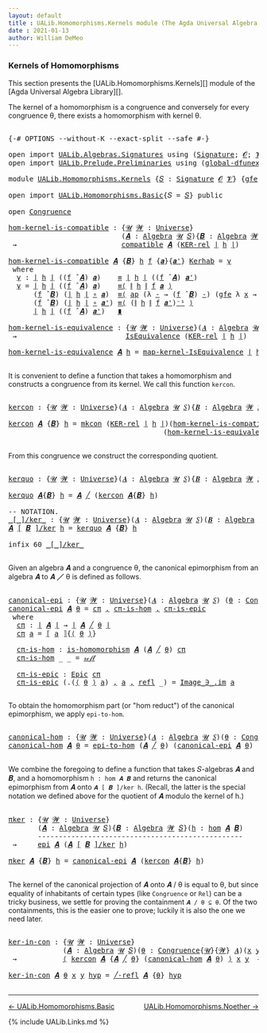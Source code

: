 ```yaml
---
layout: default
title : UALib.Homomorphisms.Kernels module (The Agda Universal Algebra Library)
date : 2021-01-13
author: William DeMeo
---
```


### <a id="kernels-of-homomorphisms">Kernels of Homomorphisms</a>

This section presents the [UALib.Homomorphisms.Kernels][] module of the [Agda Universal Algebra Library][].

The kernel of a homomorphism is a congruence and conversely for every congruence θ, there exists a homomorphism with kernel θ.

<pre class="Agda">

<a id="464" class="Symbol">{-#</a> <a id="468" class="Keyword">OPTIONS</a> <a id="476" class="Pragma">--without-K</a> <a id="488" class="Pragma">--exact-split</a> <a id="502" class="Pragma">--safe</a> <a id="509" class="Symbol">#-}</a>

<a id="514" class="Keyword">open</a> <a id="519" class="Keyword">import</a> <a id="526" href="UALib.Algebras.Signatures.html" class="Module">UALib.Algebras.Signatures</a> <a id="552" class="Keyword">using</a> <a id="558" class="Symbol">(</a><a id="559" href="UALib.Algebras.Signatures.html#1377" class="Function">Signature</a><a id="568" class="Symbol">;</a> <a id="570" href="universes.html#613" class="Generalizable">𝓞</a><a id="571" class="Symbol">;</a> <a id="573" href="universes.html#617" class="Generalizable">𝓥</a><a id="574" class="Symbol">)</a>
<a id="576" class="Keyword">open</a> <a id="581" class="Keyword">import</a> <a id="588" href="UALib.Prelude.Preliminaries.html" class="Module">UALib.Prelude.Preliminaries</a> <a id="616" class="Keyword">using</a> <a id="622" class="Symbol">(</a><a id="623" href="MGS-Subsingleton-Theorems.html#3468" class="Function">global-dfunext</a><a id="637" class="Symbol">)</a>

<a id="640" class="Keyword">module</a> <a id="647" href="UALib.Homomorphisms.Kernels.html" class="Module">UALib.Homomorphisms.Kernels</a> <a id="675" class="Symbol">{</a><a id="676" href="UALib.Homomorphisms.Kernels.html#676" class="Bound">𝑆</a> <a id="678" class="Symbol">:</a> <a id="680" href="UALib.Algebras.Signatures.html#1377" class="Function">Signature</a> <a id="690" href="universes.html#613" class="Generalizable">𝓞</a> <a id="692" href="universes.html#617" class="Generalizable">𝓥</a><a id="693" class="Symbol">}</a> <a id="695" class="Symbol">{</a><a id="696" href="UALib.Homomorphisms.Kernels.html#696" class="Bound">gfe</a> <a id="700" class="Symbol">:</a> <a id="702" href="MGS-Subsingleton-Theorems.html#3468" class="Function">global-dfunext</a><a id="716" class="Symbol">}</a> <a id="718" class="Keyword">where</a>

<a id="725" class="Keyword">open</a> <a id="730" class="Keyword">import</a> <a id="737" href="UALib.Homomorphisms.Basic.html" class="Module">UALib.Homomorphisms.Basic</a><a id="762" class="Symbol">{</a><a id="763" class="Argument">𝑆</a> <a id="765" class="Symbol">=</a> <a id="767" href="UALib.Homomorphisms.Kernels.html#676" class="Bound">𝑆</a><a id="768" class="Symbol">}</a> <a id="770" class="Keyword">public</a>

<a id="778" class="Keyword">open</a> <a id="783" href="UALib.Algebras.Congruences.html#891" class="Module">Congruence</a>

<a id="hom-kernel-is-compatible"></a><a id="795" href="UALib.Homomorphisms.Kernels.html#795" class="Function">hom-kernel-is-compatible</a> <a id="820" class="Symbol">:</a> <a id="822" class="Symbol">{</a><a id="823" href="UALib.Homomorphisms.Kernels.html#823" class="Bound">𝓤</a> <a id="825" href="UALib.Homomorphisms.Kernels.html#825" class="Bound">𝓦</a> <a id="827" class="Symbol">:</a> <a id="829" href="universes.html#551" class="Function">Universe</a><a id="837" class="Symbol">}</a>
                           <a id="866" class="Symbol">(</a><a id="867" href="UALib.Homomorphisms.Kernels.html#867" class="Bound">𝑨</a> <a id="869" class="Symbol">:</a> <a id="871" href="UALib.Algebras.Algebras.html#771" class="Function">Algebra</a> <a id="879" href="UALib.Homomorphisms.Kernels.html#823" class="Bound">𝓤</a> <a id="881" href="UALib.Homomorphisms.Kernels.html#676" class="Bound">𝑆</a><a id="882" class="Symbol">){</a><a id="884" href="UALib.Homomorphisms.Kernels.html#884" class="Bound">𝑩</a> <a id="886" class="Symbol">:</a> <a id="888" href="UALib.Algebras.Algebras.html#771" class="Function">Algebra</a> <a id="896" href="UALib.Homomorphisms.Kernels.html#825" class="Bound">𝓦</a> <a id="898" href="UALib.Homomorphisms.Kernels.html#676" class="Bound">𝑆</a><a id="899" class="Symbol">}(</a><a id="901" href="UALib.Homomorphisms.Kernels.html#901" class="Bound">h</a> <a id="903" class="Symbol">:</a> <a id="905" href="UALib.Homomorphisms.Basic.html#1984" class="Function">hom</a> <a id="909" href="UALib.Homomorphisms.Kernels.html#867" class="Bound">𝑨</a> <a id="911" href="UALib.Homomorphisms.Kernels.html#884" class="Bound">𝑩</a><a id="912" class="Symbol">)</a>
 <a id="915" class="Symbol">→</a>                         <a id="941" href="UALib.Algebras.Algebras.html#5416" class="Function">compatible</a> <a id="952" href="UALib.Homomorphisms.Kernels.html#867" class="Bound">𝑨</a> <a id="954" class="Symbol">(</a><a id="955" href="UALib.Relations.Binary.html#1537" class="Function">KER-rel</a> <a id="963" href="UALib.Prelude.Preliminaries.html#11659" class="Function Operator">∣</a> <a id="965" href="UALib.Homomorphisms.Kernels.html#901" class="Bound">h</a> <a id="967" href="UALib.Prelude.Preliminaries.html#11659" class="Function Operator">∣</a><a id="968" class="Symbol">)</a>

<a id="971" href="UALib.Homomorphisms.Kernels.html#795" class="Function">hom-kernel-is-compatible</a> <a id="996" href="UALib.Homomorphisms.Kernels.html#996" class="Bound">𝑨</a> <a id="998" class="Symbol">{</a><a id="999" href="UALib.Homomorphisms.Kernels.html#999" class="Bound">𝑩</a><a id="1000" class="Symbol">}</a> <a id="1002" href="UALib.Homomorphisms.Kernels.html#1002" class="Bound">h</a> <a id="1004" href="UALib.Homomorphisms.Kernels.html#1004" class="Bound">f</a> <a id="1006" class="Symbol">{</a><a id="1007" href="UALib.Homomorphisms.Kernels.html#1007" class="Bound">𝒂</a><a id="1008" class="Symbol">}{</a><a id="1010" href="UALib.Homomorphisms.Kernels.html#1010" class="Bound">𝒂&#39;</a><a id="1012" class="Symbol">}</a> <a id="1014" href="UALib.Homomorphisms.Kernels.html#1014" class="Bound">Kerhab</a> <a id="1021" class="Symbol">=</a> <a id="1023" href="UALib.Homomorphisms.Kernels.html#1034" class="Function">γ</a>
 <a id="1026" class="Keyword">where</a>
  <a id="1034" href="UALib.Homomorphisms.Kernels.html#1034" class="Function">γ</a> <a id="1036" class="Symbol">:</a> <a id="1038" href="UALib.Prelude.Preliminaries.html#11659" class="Function Operator">∣</a> <a id="1040" href="UALib.Homomorphisms.Kernels.html#1002" class="Bound">h</a> <a id="1042" href="UALib.Prelude.Preliminaries.html#11659" class="Function Operator">∣</a> <a id="1044" class="Symbol">((</a><a id="1046" href="UALib.Homomorphisms.Kernels.html#1004" class="Bound">f</a> <a id="1048" href="UALib.Algebras.Algebras.html#2921" class="Function Operator">̂</a> <a id="1050" href="UALib.Homomorphisms.Kernels.html#996" class="Bound">𝑨</a><a id="1051" class="Symbol">)</a> <a id="1053" href="UALib.Homomorphisms.Kernels.html#1007" class="Bound">𝒂</a><a id="1054" class="Symbol">)</a>    <a id="1059" href="UALib.Prelude.Preliminaries.html#5556" class="Datatype Operator">≡</a> <a id="1061" href="UALib.Prelude.Preliminaries.html#11659" class="Function Operator">∣</a> <a id="1063" href="UALib.Homomorphisms.Kernels.html#1002" class="Bound">h</a> <a id="1065" href="UALib.Prelude.Preliminaries.html#11659" class="Function Operator">∣</a> <a id="1067" class="Symbol">((</a><a id="1069" href="UALib.Homomorphisms.Kernels.html#1004" class="Bound">f</a> <a id="1071" href="UALib.Algebras.Algebras.html#2921" class="Function Operator">̂</a> <a id="1073" href="UALib.Homomorphisms.Kernels.html#996" class="Bound">𝑨</a><a id="1074" class="Symbol">)</a> <a id="1076" href="UALib.Homomorphisms.Kernels.html#1010" class="Bound">𝒂&#39;</a><a id="1078" class="Symbol">)</a>
  <a id="1082" href="UALib.Homomorphisms.Kernels.html#1034" class="Function">γ</a> <a id="1084" class="Symbol">=</a> <a id="1086" href="UALib.Prelude.Preliminaries.html#11659" class="Function Operator">∣</a> <a id="1088" href="UALib.Homomorphisms.Kernels.html#1002" class="Bound">h</a> <a id="1090" href="UALib.Prelude.Preliminaries.html#11659" class="Function Operator">∣</a> <a id="1092" class="Symbol">((</a><a id="1094" href="UALib.Homomorphisms.Kernels.html#1004" class="Bound">f</a> <a id="1096" href="UALib.Algebras.Algebras.html#2921" class="Function Operator">̂</a> <a id="1098" href="UALib.Homomorphisms.Kernels.html#996" class="Bound">𝑨</a><a id="1099" class="Symbol">)</a> <a id="1101" href="UALib.Homomorphisms.Kernels.html#1007" class="Bound">𝒂</a><a id="1102" class="Symbol">)</a>    <a id="1107" href="MGS-MLTT.html#5997" class="Function Operator">≡⟨</a> <a id="1110" href="UALib.Prelude.Preliminaries.html#11740" class="Function Operator">∥</a> <a id="1112" href="UALib.Homomorphisms.Kernels.html#1002" class="Bound">h</a> <a id="1114" href="UALib.Prelude.Preliminaries.html#11740" class="Function Operator">∥</a> <a id="1116" href="UALib.Homomorphisms.Kernels.html#1004" class="Bound">f</a> <a id="1118" href="UALib.Homomorphisms.Kernels.html#1007" class="Bound">𝒂</a> <a id="1120" href="MGS-MLTT.html#5997" class="Function Operator">⟩</a>
      <a id="1128" class="Symbol">(</a><a id="1129" href="UALib.Homomorphisms.Kernels.html#1004" class="Bound">f</a> <a id="1131" href="UALib.Algebras.Algebras.html#2921" class="Function Operator">̂</a> <a id="1133" href="UALib.Homomorphisms.Kernels.html#999" class="Bound">𝑩</a><a id="1134" class="Symbol">)</a> <a id="1136" class="Symbol">(</a><a id="1137" href="UALib.Prelude.Preliminaries.html#11659" class="Function Operator">∣</a> <a id="1139" href="UALib.Homomorphisms.Kernels.html#1002" class="Bound">h</a> <a id="1141" href="UALib.Prelude.Preliminaries.html#11659" class="Function Operator">∣</a> <a id="1143" href="MGS-MLTT.html#3813" class="Function Operator">∘</a> <a id="1145" href="UALib.Homomorphisms.Kernels.html#1007" class="Bound">𝒂</a><a id="1146" class="Symbol">)</a>  <a id="1149" href="MGS-MLTT.html#5997" class="Function Operator">≡⟨</a> <a id="1152" href="MGS-MLTT.html#6613" class="Function">ap</a> <a id="1155" class="Symbol">(λ</a> <a id="1158" href="UALib.Homomorphisms.Kernels.html#1158" class="Bound">-</a> <a id="1160" class="Symbol">→</a> <a id="1162" class="Symbol">(</a><a id="1163" href="UALib.Homomorphisms.Kernels.html#1004" class="Bound">f</a> <a id="1165" href="UALib.Algebras.Algebras.html#2921" class="Function Operator">̂</a> <a id="1167" href="UALib.Homomorphisms.Kernels.html#999" class="Bound">𝑩</a><a id="1168" class="Symbol">)</a> <a id="1170" href="UALib.Homomorphisms.Kernels.html#1158" class="Bound">-</a><a id="1171" class="Symbol">)</a> <a id="1173" class="Symbol">(</a><a id="1174" href="UALib.Homomorphisms.Kernels.html#696" class="Bound">gfe</a> <a id="1178" class="Symbol">λ</a> <a id="1180" href="UALib.Homomorphisms.Kernels.html#1180" class="Bound">x</a> <a id="1182" class="Symbol">→</a> <a id="1184" href="UALib.Homomorphisms.Kernels.html#1014" class="Bound">Kerhab</a> <a id="1191" href="UALib.Homomorphisms.Kernels.html#1180" class="Bound">x</a><a id="1192" class="Symbol">)</a> <a id="1194" href="MGS-MLTT.html#5997" class="Function Operator">⟩</a>
      <a id="1202" class="Symbol">(</a><a id="1203" href="UALib.Homomorphisms.Kernels.html#1004" class="Bound">f</a> <a id="1205" href="UALib.Algebras.Algebras.html#2921" class="Function Operator">̂</a> <a id="1207" href="UALib.Homomorphisms.Kernels.html#999" class="Bound">𝑩</a><a id="1208" class="Symbol">)</a> <a id="1210" class="Symbol">(</a><a id="1211" href="UALib.Prelude.Preliminaries.html#11659" class="Function Operator">∣</a> <a id="1213" href="UALib.Homomorphisms.Kernels.html#1002" class="Bound">h</a> <a id="1215" href="UALib.Prelude.Preliminaries.html#11659" class="Function Operator">∣</a> <a id="1217" href="MGS-MLTT.html#3813" class="Function Operator">∘</a> <a id="1219" href="UALib.Homomorphisms.Kernels.html#1010" class="Bound">𝒂&#39;</a><a id="1221" class="Symbol">)</a> <a id="1223" href="MGS-MLTT.html#5997" class="Function Operator">≡⟨</a> <a id="1226" class="Symbol">(</a><a id="1227" href="UALib.Prelude.Preliminaries.html#11740" class="Function Operator">∥</a> <a id="1229" href="UALib.Homomorphisms.Kernels.html#1002" class="Bound">h</a> <a id="1231" href="UALib.Prelude.Preliminaries.html#11740" class="Function Operator">∥</a> <a id="1233" href="UALib.Homomorphisms.Kernels.html#1004" class="Bound">f</a> <a id="1235" href="UALib.Homomorphisms.Kernels.html#1010" class="Bound">𝒂&#39;</a><a id="1237" class="Symbol">)</a><a id="1238" href="MGS-MLTT.html#6125" class="Function Operator">⁻¹</a> <a id="1241" href="MGS-MLTT.html#5997" class="Function Operator">⟩</a>
      <a id="1249" href="UALib.Prelude.Preliminaries.html#11659" class="Function Operator">∣</a> <a id="1251" href="UALib.Homomorphisms.Kernels.html#1002" class="Bound">h</a> <a id="1253" href="UALib.Prelude.Preliminaries.html#11659" class="Function Operator">∣</a> <a id="1255" class="Symbol">((</a><a id="1257" href="UALib.Homomorphisms.Kernels.html#1004" class="Bound">f</a> <a id="1259" href="UALib.Algebras.Algebras.html#2921" class="Function Operator">̂</a> <a id="1261" href="UALib.Homomorphisms.Kernels.html#996" class="Bound">𝑨</a><a id="1262" class="Symbol">)</a> <a id="1264" href="UALib.Homomorphisms.Kernels.html#1010" class="Bound">𝒂&#39;</a><a id="1266" class="Symbol">)</a>   <a id="1270" href="MGS-MLTT.html#6079" class="Function Operator">∎</a>

<a id="hom-kernel-is-equivalence"></a><a id="1273" href="UALib.Homomorphisms.Kernels.html#1273" class="Function">hom-kernel-is-equivalence</a> <a id="1299" class="Symbol">:</a> <a id="1301" class="Symbol">{</a><a id="1302" href="UALib.Homomorphisms.Kernels.html#1302" class="Bound">𝓤</a> <a id="1304" href="UALib.Homomorphisms.Kernels.html#1304" class="Bound">𝓦</a> <a id="1306" class="Symbol">:</a> <a id="1308" href="universes.html#551" class="Function">Universe</a><a id="1316" class="Symbol">}(</a><a id="1318" href="UALib.Homomorphisms.Kernels.html#1318" class="Bound">𝑨</a> <a id="1320" class="Symbol">:</a> <a id="1322" href="UALib.Algebras.Algebras.html#771" class="Function">Algebra</a> <a id="1330" href="UALib.Homomorphisms.Kernels.html#1302" class="Bound">𝓤</a> <a id="1332" href="UALib.Homomorphisms.Kernels.html#676" class="Bound">𝑆</a><a id="1333" class="Symbol">){</a><a id="1335" href="UALib.Homomorphisms.Kernels.html#1335" class="Bound">𝑩</a> <a id="1337" class="Symbol">:</a> <a id="1339" href="UALib.Algebras.Algebras.html#771" class="Function">Algebra</a> <a id="1347" href="UALib.Homomorphisms.Kernels.html#1304" class="Bound">𝓦</a> <a id="1349" href="UALib.Homomorphisms.Kernels.html#676" class="Bound">𝑆</a><a id="1350" class="Symbol">}(</a><a id="1352" href="UALib.Homomorphisms.Kernels.html#1352" class="Bound">h</a> <a id="1354" class="Symbol">:</a> <a id="1356" href="UALib.Homomorphisms.Basic.html#1984" class="Function">hom</a> <a id="1360" href="UALib.Homomorphisms.Kernels.html#1318" class="Bound">𝑨</a> <a id="1362" href="UALib.Homomorphisms.Kernels.html#1335" class="Bound">𝑩</a><a id="1363" class="Symbol">)</a>
 <a id="1366" class="Symbol">→</a>                          <a id="1393" href="UALib.Relations.Quotients.html#1922" class="Record">IsEquivalence</a> <a id="1407" class="Symbol">(</a><a id="1408" href="UALib.Relations.Binary.html#1537" class="Function">KER-rel</a> <a id="1416" href="UALib.Prelude.Preliminaries.html#11659" class="Function Operator">∣</a> <a id="1418" href="UALib.Homomorphisms.Kernels.html#1352" class="Bound">h</a> <a id="1420" href="UALib.Prelude.Preliminaries.html#11659" class="Function Operator">∣</a><a id="1421" class="Symbol">)</a>

<a id="1424" href="UALib.Homomorphisms.Kernels.html#1273" class="Function">hom-kernel-is-equivalence</a> <a id="1450" href="UALib.Homomorphisms.Kernels.html#1450" class="Bound">𝑨</a> <a id="1452" href="UALib.Homomorphisms.Kernels.html#1452" class="Bound">h</a> <a id="1454" class="Symbol">=</a> <a id="1456" href="UALib.Relations.Quotients.html#2293" class="Function">map-kernel-IsEquivalence</a> <a id="1481" href="UALib.Prelude.Preliminaries.html#11659" class="Function Operator">∣</a> <a id="1483" href="UALib.Homomorphisms.Kernels.html#1452" class="Bound">h</a> <a id="1485" href="UALib.Prelude.Preliminaries.html#11659" class="Function Operator">∣</a>

</pre>

It is convenient to define a function that takes a homomorphism and constructs a congruence from its kernel.  We call this function `kercon`.

<pre class="Agda">

<a id="kercon"></a><a id="1657" href="UALib.Homomorphisms.Kernels.html#1657" class="Function">kercon</a> <a id="1664" class="Symbol">:</a> <a id="1666" class="Symbol">{</a><a id="1667" href="UALib.Homomorphisms.Kernels.html#1667" class="Bound">𝓤</a> <a id="1669" href="UALib.Homomorphisms.Kernels.html#1669" class="Bound">𝓦</a> <a id="1671" class="Symbol">:</a> <a id="1673" href="universes.html#551" class="Function">Universe</a><a id="1681" class="Symbol">}(</a><a id="1683" href="UALib.Homomorphisms.Kernels.html#1683" class="Bound">𝑨</a> <a id="1685" class="Symbol">:</a> <a id="1687" href="UALib.Algebras.Algebras.html#771" class="Function">Algebra</a> <a id="1695" href="UALib.Homomorphisms.Kernels.html#1667" class="Bound">𝓤</a> <a id="1697" href="UALib.Homomorphisms.Kernels.html#676" class="Bound">𝑆</a><a id="1698" class="Symbol">){</a><a id="1700" href="UALib.Homomorphisms.Kernels.html#1700" class="Bound">𝑩</a> <a id="1702" class="Symbol">:</a> <a id="1704" href="UALib.Algebras.Algebras.html#771" class="Function">Algebra</a> <a id="1712" href="UALib.Homomorphisms.Kernels.html#1669" class="Bound">𝓦</a> <a id="1714" href="UALib.Homomorphisms.Kernels.html#676" class="Bound">𝑆</a><a id="1715" class="Symbol">}(</a><a id="1717" href="UALib.Homomorphisms.Kernels.html#1717" class="Bound">h</a> <a id="1719" class="Symbol">:</a> <a id="1721" href="UALib.Homomorphisms.Basic.html#1984" class="Function">hom</a> <a id="1725" href="UALib.Homomorphisms.Kernels.html#1683" class="Bound">𝑨</a> <a id="1727" href="UALib.Homomorphisms.Kernels.html#1700" class="Bound">𝑩</a><a id="1728" class="Symbol">)</a> <a id="1730" class="Symbol">→</a> <a id="1732" href="UALib.Algebras.Congruences.html#891" class="Record">Congruence</a> <a id="1743" href="UALib.Homomorphisms.Kernels.html#1683" class="Bound">𝑨</a>

<a id="1746" href="UALib.Homomorphisms.Kernels.html#1657" class="Function">kercon</a> <a id="1753" href="UALib.Homomorphisms.Kernels.html#1753" class="Bound">𝑨</a> <a id="1755" class="Symbol">{</a><a id="1756" href="UALib.Homomorphisms.Kernels.html#1756" class="Bound">𝑩</a><a id="1757" class="Symbol">}</a> <a id="1759" href="UALib.Homomorphisms.Kernels.html#1759" class="Bound">h</a> <a id="1761" class="Symbol">=</a> <a id="1763" href="UALib.Algebras.Congruences.html#970" class="InductiveConstructor">mkcon</a> <a id="1769" class="Symbol">(</a><a id="1770" href="UALib.Relations.Binary.html#1537" class="Function">KER-rel</a> <a id="1778" href="UALib.Prelude.Preliminaries.html#11659" class="Function Operator">∣</a> <a id="1780" href="UALib.Homomorphisms.Kernels.html#1759" class="Bound">h</a> <a id="1782" href="UALib.Prelude.Preliminaries.html#11659" class="Function Operator">∣</a><a id="1783" class="Symbol">)(</a><a id="1785" href="UALib.Homomorphisms.Kernels.html#795" class="Function">hom-kernel-is-compatible</a> <a id="1810" href="UALib.Homomorphisms.Kernels.html#1753" class="Bound">𝑨</a> <a id="1812" class="Symbol">{</a><a id="1813" href="UALib.Homomorphisms.Kernels.html#1756" class="Bound">𝑩</a><a id="1814" class="Symbol">}</a> <a id="1816" href="UALib.Homomorphisms.Kernels.html#1759" class="Bound">h</a><a id="1817" class="Symbol">)</a>
                                     <a id="1856" class="Symbol">(</a><a id="1857" href="UALib.Homomorphisms.Kernels.html#1273" class="Function">hom-kernel-is-equivalence</a> <a id="1883" href="UALib.Homomorphisms.Kernels.html#1753" class="Bound">𝑨</a> <a id="1885" class="Symbol">{</a><a id="1886" href="UALib.Homomorphisms.Kernels.html#1756" class="Bound">𝑩</a><a id="1887" class="Symbol">}</a> <a id="1889" href="UALib.Homomorphisms.Kernels.html#1759" class="Bound">h</a><a id="1890" class="Symbol">)</a>

</pre>

From this congruence we construct the corresponding quotient.

<pre class="Agda">

<a id="kerquo"></a><a id="1982" href="UALib.Homomorphisms.Kernels.html#1982" class="Function">kerquo</a> <a id="1989" class="Symbol">:</a> <a id="1991" class="Symbol">{</a><a id="1992" href="UALib.Homomorphisms.Kernels.html#1992" class="Bound">𝓤</a> <a id="1994" href="UALib.Homomorphisms.Kernels.html#1994" class="Bound">𝓦</a> <a id="1996" class="Symbol">:</a> <a id="1998" href="universes.html#551" class="Function">Universe</a><a id="2006" class="Symbol">}(</a><a id="2008" href="UALib.Homomorphisms.Kernels.html#2008" class="Bound">𝑨</a> <a id="2010" class="Symbol">:</a> <a id="2012" href="UALib.Algebras.Algebras.html#771" class="Function">Algebra</a> <a id="2020" href="UALib.Homomorphisms.Kernels.html#1992" class="Bound">𝓤</a> <a id="2022" href="UALib.Homomorphisms.Kernels.html#676" class="Bound">𝑆</a><a id="2023" class="Symbol">){</a><a id="2025" href="UALib.Homomorphisms.Kernels.html#2025" class="Bound">𝑩</a> <a id="2027" class="Symbol">:</a> <a id="2029" href="UALib.Algebras.Algebras.html#771" class="Function">Algebra</a> <a id="2037" href="UALib.Homomorphisms.Kernels.html#1994" class="Bound">𝓦</a> <a id="2039" href="UALib.Homomorphisms.Kernels.html#676" class="Bound">𝑆</a><a id="2040" class="Symbol">}(</a><a id="2042" href="UALib.Homomorphisms.Kernels.html#2042" class="Bound">h</a> <a id="2044" class="Symbol">:</a> <a id="2046" href="UALib.Homomorphisms.Basic.html#1984" class="Function">hom</a> <a id="2050" href="UALib.Homomorphisms.Kernels.html#2008" class="Bound">𝑨</a> <a id="2052" href="UALib.Homomorphisms.Kernels.html#2025" class="Bound">𝑩</a><a id="2053" class="Symbol">)</a> <a id="2055" class="Symbol">→</a> <a id="2057" href="UALib.Algebras.Algebras.html#771" class="Function">Algebra</a> <a id="2065" class="Symbol">(</a><a id="2066" href="UALib.Homomorphisms.Kernels.html#1992" class="Bound">𝓤</a> <a id="2068" href="Agda.Primitive.html#636" class="Function Operator">⊔</a> <a id="2070" href="UALib.Homomorphisms.Kernels.html#1994" class="Bound">𝓦</a> <a id="2072" href="universes.html#527" class="Function Operator">⁺</a><a id="2073" class="Symbol">)</a> <a id="2075" href="UALib.Homomorphisms.Kernels.html#676" class="Bound">𝑆</a>

<a id="2078" href="UALib.Homomorphisms.Kernels.html#1982" class="Function">kerquo</a> <a id="2085" href="UALib.Homomorphisms.Kernels.html#2085" class="Bound">𝑨</a><a id="2086" class="Symbol">{</a><a id="2087" href="UALib.Homomorphisms.Kernels.html#2087" class="Bound">𝑩</a><a id="2088" class="Symbol">}</a> <a id="2090" href="UALib.Homomorphisms.Kernels.html#2090" class="Bound">h</a> <a id="2092" class="Symbol">=</a> <a id="2094" href="UALib.Homomorphisms.Kernels.html#2085" class="Bound">𝑨</a> <a id="2096" href="UALib.Algebras.Congruences.html#3100" class="Function Operator">╱</a> <a id="2098" class="Symbol">(</a><a id="2099" href="UALib.Homomorphisms.Kernels.html#1657" class="Function">kercon</a> <a id="2106" href="UALib.Homomorphisms.Kernels.html#2085" class="Bound">𝑨</a><a id="2107" class="Symbol">{</a><a id="2108" href="UALib.Homomorphisms.Kernels.html#2087" class="Bound">𝑩</a><a id="2109" class="Symbol">}</a> <a id="2111" href="UALib.Homomorphisms.Kernels.html#2090" class="Bound">h</a><a id="2112" class="Symbol">)</a>

<a id="2115" class="Comment">-- NOTATION.</a>
<a id="_[_]/ker_"></a><a id="2128" href="UALib.Homomorphisms.Kernels.html#2128" class="Function Operator">_[_]/ker_</a> <a id="2138" class="Symbol">:</a> <a id="2140" class="Symbol">{</a><a id="2141" href="UALib.Homomorphisms.Kernels.html#2141" class="Bound">𝓤</a> <a id="2143" href="UALib.Homomorphisms.Kernels.html#2143" class="Bound">𝓦</a> <a id="2145" class="Symbol">:</a> <a id="2147" href="universes.html#551" class="Function">Universe</a><a id="2155" class="Symbol">}(</a><a id="2157" href="UALib.Homomorphisms.Kernels.html#2157" class="Bound">𝑨</a> <a id="2159" class="Symbol">:</a> <a id="2161" href="UALib.Algebras.Algebras.html#771" class="Function">Algebra</a> <a id="2169" href="UALib.Homomorphisms.Kernels.html#2141" class="Bound">𝓤</a> <a id="2171" href="UALib.Homomorphisms.Kernels.html#676" class="Bound">𝑆</a><a id="2172" class="Symbol">)(</a><a id="2174" href="UALib.Homomorphisms.Kernels.html#2174" class="Bound">𝑩</a> <a id="2176" class="Symbol">:</a> <a id="2178" href="UALib.Algebras.Algebras.html#771" class="Function">Algebra</a> <a id="2186" href="UALib.Homomorphisms.Kernels.html#2143" class="Bound">𝓦</a> <a id="2188" href="UALib.Homomorphisms.Kernels.html#676" class="Bound">𝑆</a><a id="2189" class="Symbol">)(</a><a id="2191" href="UALib.Homomorphisms.Kernels.html#2191" class="Bound">h</a> <a id="2193" class="Symbol">:</a> <a id="2195" href="UALib.Homomorphisms.Basic.html#1984" class="Function">hom</a> <a id="2199" href="UALib.Homomorphisms.Kernels.html#2157" class="Bound">𝑨</a> <a id="2201" href="UALib.Homomorphisms.Kernels.html#2174" class="Bound">𝑩</a><a id="2202" class="Symbol">)</a> <a id="2204" class="Symbol">→</a> <a id="2206" href="UALib.Algebras.Algebras.html#771" class="Function">Algebra</a> <a id="2214" class="Symbol">(</a><a id="2215" href="UALib.Homomorphisms.Kernels.html#2141" class="Bound">𝓤</a> <a id="2217" href="Agda.Primitive.html#636" class="Function Operator">⊔</a> <a id="2219" href="UALib.Homomorphisms.Kernels.html#2143" class="Bound">𝓦</a> <a id="2221" href="universes.html#527" class="Function Operator">⁺</a><a id="2222" class="Symbol">)</a> <a id="2224" href="UALib.Homomorphisms.Kernels.html#676" class="Bound">𝑆</a>
<a id="2226" href="UALib.Homomorphisms.Kernels.html#2226" class="Bound">𝑨</a> <a id="2228" href="UALib.Homomorphisms.Kernels.html#2128" class="Function Operator">[</a> <a id="2230" href="UALib.Homomorphisms.Kernels.html#2230" class="Bound">𝑩</a> <a id="2232" href="UALib.Homomorphisms.Kernels.html#2128" class="Function Operator">]/ker</a> <a id="2238" href="UALib.Homomorphisms.Kernels.html#2238" class="Bound">h</a> <a id="2240" class="Symbol">=</a> <a id="2242" href="UALib.Homomorphisms.Kernels.html#1982" class="Function">kerquo</a> <a id="2249" href="UALib.Homomorphisms.Kernels.html#2226" class="Bound">𝑨</a> <a id="2251" class="Symbol">{</a><a id="2252" href="UALib.Homomorphisms.Kernels.html#2230" class="Bound">𝑩</a><a id="2253" class="Symbol">}</a> <a id="2255" href="UALib.Homomorphisms.Kernels.html#2238" class="Bound">h</a>

<a id="2258" class="Keyword">infix</a> <a id="2264" class="Number">60</a> <a id="2267" href="UALib.Homomorphisms.Kernels.html#2128" class="Function Operator">_[_]/ker_</a>

</pre>

Given an algebra 𝑨 and a congruence θ, the canonical epimorphism from an algebra 𝑨 to 𝑨 ╱ θ is defined as follows.

<pre class="Agda">

<a id="canonical-epi"></a><a id="2420" href="UALib.Homomorphisms.Kernels.html#2420" class="Function">canonical-epi</a> <a id="2434" class="Symbol">:</a> <a id="2436" class="Symbol">{</a><a id="2437" href="UALib.Homomorphisms.Kernels.html#2437" class="Bound">𝓤</a> <a id="2439" href="UALib.Homomorphisms.Kernels.html#2439" class="Bound">𝓦</a> <a id="2441" class="Symbol">:</a> <a id="2443" href="universes.html#551" class="Function">Universe</a><a id="2451" class="Symbol">}(</a><a id="2453" href="UALib.Homomorphisms.Kernels.html#2453" class="Bound">𝑨</a> <a id="2455" class="Symbol">:</a> <a id="2457" href="UALib.Algebras.Algebras.html#771" class="Function">Algebra</a> <a id="2465" href="UALib.Homomorphisms.Kernels.html#2437" class="Bound">𝓤</a> <a id="2467" href="UALib.Homomorphisms.Kernels.html#676" class="Bound">𝑆</a><a id="2468" class="Symbol">)</a> <a id="2470" class="Symbol">(</a><a id="2471" href="UALib.Homomorphisms.Kernels.html#2471" class="Bound">θ</a> <a id="2473" class="Symbol">:</a> <a id="2475" href="UALib.Algebras.Congruences.html#891" class="Record">Congruence</a><a id="2485" class="Symbol">{</a><a id="2486" href="UALib.Homomorphisms.Kernels.html#2437" class="Bound">𝓤</a><a id="2487" class="Symbol">}{</a><a id="2489" href="UALib.Homomorphisms.Kernels.html#2439" class="Bound">𝓦</a><a id="2490" class="Symbol">}</a> <a id="2492" href="UALib.Homomorphisms.Kernels.html#2453" class="Bound">𝑨</a><a id="2493" class="Symbol">)</a> <a id="2495" class="Symbol">→</a> <a id="2497" href="UALib.Homomorphisms.Basic.html#2667" class="Function">epi</a> <a id="2501" href="UALib.Homomorphisms.Kernels.html#2453" class="Bound">𝑨</a> <a id="2503" class="Symbol">(</a><a id="2504" href="UALib.Homomorphisms.Kernels.html#2453" class="Bound">𝑨</a> <a id="2506" href="UALib.Algebras.Congruences.html#3100" class="Function Operator">╱</a> <a id="2508" href="UALib.Homomorphisms.Kernels.html#2471" class="Bound">θ</a><a id="2509" class="Symbol">)</a>
<a id="2511" href="UALib.Homomorphisms.Kernels.html#2420" class="Function">canonical-epi</a> <a id="2525" href="UALib.Homomorphisms.Kernels.html#2525" class="Bound">𝑨</a> <a id="2527" href="UALib.Homomorphisms.Kernels.html#2527" class="Bound">θ</a> <a id="2529" class="Symbol">=</a> <a id="2531" href="UALib.Homomorphisms.Kernels.html#2568" class="Function">cπ</a> <a id="2534" href="UALib.Prelude.Preliminaries.html#5665" class="InductiveConstructor Operator">,</a> <a id="2536" href="UALib.Homomorphisms.Kernels.html#2616" class="Function">cπ-is-hom</a> <a id="2546" href="UALib.Prelude.Preliminaries.html#5665" class="InductiveConstructor Operator">,</a> <a id="2548" href="UALib.Homomorphisms.Kernels.html#2683" class="Function">cπ-is-epic</a>
 <a id="2560" class="Keyword">where</a>
  <a id="2568" href="UALib.Homomorphisms.Kernels.html#2568" class="Function">cπ</a> <a id="2571" class="Symbol">:</a> <a id="2573" href="UALib.Prelude.Preliminaries.html#11659" class="Function Operator">∣</a> <a id="2575" href="UALib.Homomorphisms.Kernels.html#2525" class="Bound">𝑨</a> <a id="2577" href="UALib.Prelude.Preliminaries.html#11659" class="Function Operator">∣</a> <a id="2579" class="Symbol">→</a> <a id="2581" href="UALib.Prelude.Preliminaries.html#11659" class="Function Operator">∣</a> <a id="2583" href="UALib.Homomorphisms.Kernels.html#2525" class="Bound">𝑨</a> <a id="2585" href="UALib.Algebras.Congruences.html#3100" class="Function Operator">╱</a> <a id="2587" href="UALib.Homomorphisms.Kernels.html#2527" class="Bound">θ</a> <a id="2589" href="UALib.Prelude.Preliminaries.html#11659" class="Function Operator">∣</a>
  <a id="2593" href="UALib.Homomorphisms.Kernels.html#2568" class="Function">cπ</a> <a id="2596" href="UALib.Homomorphisms.Kernels.html#2596" class="Bound">a</a> <a id="2598" class="Symbol">=</a> <a id="2600" href="UALib.Relations.Quotients.html#3871" class="Function Operator">⟦</a> <a id="2602" href="UALib.Homomorphisms.Kernels.html#2596" class="Bound">a</a> <a id="2604" href="UALib.Relations.Quotients.html#3871" class="Function Operator">⟧</a><a id="2605" class="Symbol">{</a><a id="2606" href="UALib.Algebras.Congruences.html#985" class="Field Operator">⟨</a> <a id="2608" href="UALib.Homomorphisms.Kernels.html#2527" class="Bound">θ</a> <a id="2610" href="UALib.Algebras.Congruences.html#985" class="Field Operator">⟩</a><a id="2611" class="Symbol">}</a>

  <a id="2616" href="UALib.Homomorphisms.Kernels.html#2616" class="Function">cπ-is-hom</a> <a id="2626" class="Symbol">:</a> <a id="2628" href="UALib.Homomorphisms.Basic.html#1826" class="Function">is-homomorphism</a> <a id="2644" href="UALib.Homomorphisms.Kernels.html#2525" class="Bound">𝑨</a> <a id="2646" class="Symbol">(</a><a id="2647" href="UALib.Homomorphisms.Kernels.html#2525" class="Bound">𝑨</a> <a id="2649" href="UALib.Algebras.Congruences.html#3100" class="Function Operator">╱</a> <a id="2651" href="UALib.Homomorphisms.Kernels.html#2527" class="Bound">θ</a><a id="2652" class="Symbol">)</a> <a id="2654" href="UALib.Homomorphisms.Kernels.html#2568" class="Function">cπ</a>
  <a id="2659" href="UALib.Homomorphisms.Kernels.html#2616" class="Function">cπ-is-hom</a> <a id="2669" class="Symbol">_</a> <a id="2671" class="Symbol">_</a> <a id="2673" class="Symbol">=</a> <a id="2675" href="UALib.Prelude.Preliminaries.html#5570" class="InductiveConstructor">𝓇ℯ𝒻𝓁</a>

  <a id="2683" href="UALib.Homomorphisms.Kernels.html#2683" class="Function">cπ-is-epic</a> <a id="2694" class="Symbol">:</a> <a id="2696" href="UALib.Prelude.Inverses.html#2353" class="Function">Epic</a> <a id="2701" href="UALib.Homomorphisms.Kernels.html#2568" class="Function">cπ</a>
  <a id="2706" href="UALib.Homomorphisms.Kernels.html#2683" class="Function">cπ-is-epic</a> <a id="2717" class="Symbol">(</a><a id="2718" class="DottedPattern Symbol">.(</a><a id="2720" href="UALib.Algebras.Congruences.html#985" class="DottedPattern Field Operator">⟨</a> <a id="2722" href="UALib.Homomorphisms.Kernels.html#2527" class="DottedPattern Bound">θ</a> <a id="2724" href="UALib.Algebras.Congruences.html#985" class="DottedPattern Field Operator">⟩</a> <a id="2726" href="UALib.Homomorphisms.Kernels.html#2731" class="DottedPattern Bound">a</a><a id="2727" class="DottedPattern Symbol">)</a> <a id="2729" href="UALib.Prelude.Preliminaries.html#5665" class="InductiveConstructor Operator">,</a> <a id="2731" href="UALib.Homomorphisms.Kernels.html#2731" class="Bound">a</a> <a id="2733" href="UALib.Prelude.Preliminaries.html#5665" class="InductiveConstructor Operator">,</a> <a id="2735" href="UALib.Prelude.Preliminaries.html#5592" class="InductiveConstructor">refl</a> <a id="2740" class="Symbol">_)</a> <a id="2743" class="Symbol">=</a> <a id="2745" href="UALib.Prelude.Inverses.html#853" class="InductiveConstructor">Image_∋_.im</a> <a id="2757" href="UALib.Homomorphisms.Kernels.html#2731" class="Bound">a</a>

</pre>

To obtain the homomorphism part (or "hom reduct") of the canonical epimorphism, we apply `epi-to-hom`.

<pre class="Agda">

<a id="canonical-hom"></a><a id="2890" href="UALib.Homomorphisms.Kernels.html#2890" class="Function">canonical-hom</a> <a id="2904" class="Symbol">:</a> <a id="2906" class="Symbol">{</a><a id="2907" href="UALib.Homomorphisms.Kernels.html#2907" class="Bound">𝓤</a> <a id="2909" href="UALib.Homomorphisms.Kernels.html#2909" class="Bound">𝓦</a> <a id="2911" class="Symbol">:</a> <a id="2913" href="universes.html#551" class="Function">Universe</a><a id="2921" class="Symbol">}(</a><a id="2923" href="UALib.Homomorphisms.Kernels.html#2923" class="Bound">𝑨</a> <a id="2925" class="Symbol">:</a> <a id="2927" href="UALib.Algebras.Algebras.html#771" class="Function">Algebra</a> <a id="2935" href="UALib.Homomorphisms.Kernels.html#2907" class="Bound">𝓤</a> <a id="2937" href="UALib.Homomorphisms.Kernels.html#676" class="Bound">𝑆</a><a id="2938" class="Symbol">)(</a><a id="2940" href="UALib.Homomorphisms.Kernels.html#2940" class="Bound">θ</a> <a id="2942" class="Symbol">:</a> <a id="2944" href="UALib.Algebras.Congruences.html#891" class="Record">Congruence</a><a id="2954" class="Symbol">{</a><a id="2955" href="UALib.Homomorphisms.Kernels.html#2907" class="Bound">𝓤</a><a id="2956" class="Symbol">}{</a><a id="2958" href="UALib.Homomorphisms.Kernels.html#2909" class="Bound">𝓦</a><a id="2959" class="Symbol">}</a> <a id="2961" href="UALib.Homomorphisms.Kernels.html#2923" class="Bound">𝑨</a><a id="2962" class="Symbol">)</a> <a id="2964" class="Symbol">→</a> <a id="2966" href="UALib.Homomorphisms.Basic.html#1984" class="Function">hom</a> <a id="2970" href="UALib.Homomorphisms.Kernels.html#2923" class="Bound">𝑨</a> <a id="2972" class="Symbol">(</a><a id="2973" href="UALib.Homomorphisms.Kernels.html#2923" class="Bound">𝑨</a> <a id="2975" href="UALib.Algebras.Congruences.html#3100" class="Function Operator">╱</a> <a id="2977" href="UALib.Homomorphisms.Kernels.html#2940" class="Bound">θ</a><a id="2978" class="Symbol">)</a>
<a id="2980" href="UALib.Homomorphisms.Kernels.html#2890" class="Function">canonical-hom</a> <a id="2994" href="UALib.Homomorphisms.Kernels.html#2994" class="Bound">𝑨</a> <a id="2996" href="UALib.Homomorphisms.Kernels.html#2996" class="Bound">θ</a> <a id="2998" class="Symbol">=</a> <a id="3000" href="UALib.Homomorphisms.Basic.html#3004" class="Function">epi-to-hom</a> <a id="3011" class="Symbol">(</a><a id="3012" href="UALib.Homomorphisms.Kernels.html#2994" class="Bound">𝑨</a> <a id="3014" href="UALib.Algebras.Congruences.html#3100" class="Function Operator">╱</a> <a id="3016" href="UALib.Homomorphisms.Kernels.html#2996" class="Bound">θ</a><a id="3017" class="Symbol">)</a> <a id="3019" class="Symbol">(</a><a id="3020" href="UALib.Homomorphisms.Kernels.html#2420" class="Function">canonical-epi</a> <a id="3034" href="UALib.Homomorphisms.Kernels.html#2994" class="Bound">𝑨</a> <a id="3036" href="UALib.Homomorphisms.Kernels.html#2996" class="Bound">θ</a><a id="3037" class="Symbol">)</a>

</pre>

We combine the foregoing to define a function that takes 𝑆-algebras 𝑨 and 𝑩, and a homomorphism `h : hom 𝑨 𝑩` and returns the canonical epimorphism from 𝑨 onto `𝑨 [ 𝑩 ]/ker h`. (Recall, the latter is the special notation we defined above for the quotient of 𝑨 modulo the kernel of h.)

<pre class="Agda">

<a id="πker"></a><a id="3352" href="UALib.Homomorphisms.Kernels.html#3352" class="Function">πker</a> <a id="3357" class="Symbol">:</a> <a id="3359" class="Symbol">{</a><a id="3360" href="UALib.Homomorphisms.Kernels.html#3360" class="Bound">𝓤</a> <a id="3362" href="UALib.Homomorphisms.Kernels.html#3362" class="Bound">𝓦</a> <a id="3364" class="Symbol">:</a> <a id="3366" href="universes.html#551" class="Function">Universe</a><a id="3374" class="Symbol">}</a>
       <a id="3383" class="Symbol">(</a><a id="3384" href="UALib.Homomorphisms.Kernels.html#3384" class="Bound">𝑨</a> <a id="3386" class="Symbol">:</a> <a id="3388" href="UALib.Algebras.Algebras.html#771" class="Function">Algebra</a> <a id="3396" href="UALib.Homomorphisms.Kernels.html#3360" class="Bound">𝓤</a> <a id="3398" href="UALib.Homomorphisms.Kernels.html#676" class="Bound">𝑆</a><a id="3399" class="Symbol">){</a><a id="3401" href="UALib.Homomorphisms.Kernels.html#3401" class="Bound">𝑩</a> <a id="3403" class="Symbol">:</a> <a id="3405" href="UALib.Algebras.Algebras.html#771" class="Function">Algebra</a> <a id="3413" href="UALib.Homomorphisms.Kernels.html#3362" class="Bound">𝓦</a> <a id="3415" href="UALib.Homomorphisms.Kernels.html#676" class="Bound">𝑆</a><a id="3416" class="Symbol">}(</a><a id="3418" href="UALib.Homomorphisms.Kernels.html#3418" class="Bound">h</a> <a id="3420" class="Symbol">:</a> <a id="3422" href="UALib.Homomorphisms.Basic.html#1984" class="Function">hom</a> <a id="3426" href="UALib.Homomorphisms.Kernels.html#3384" class="Bound">𝑨</a> <a id="3428" href="UALib.Homomorphisms.Kernels.html#3401" class="Bound">𝑩</a><a id="3429" class="Symbol">)</a>
       <a id="3438" class="Comment">-------------------------------------------------</a>
 <a id="3489" class="Symbol">→</a>     <a id="3495" href="UALib.Homomorphisms.Basic.html#2667" class="Function">epi</a> <a id="3499" href="UALib.Homomorphisms.Kernels.html#3384" class="Bound">𝑨</a> <a id="3501" class="Symbol">(</a><a id="3502" href="UALib.Homomorphisms.Kernels.html#3384" class="Bound">𝑨</a> <a id="3504" href="UALib.Homomorphisms.Kernels.html#2128" class="Function Operator">[</a> <a id="3506" href="UALib.Homomorphisms.Kernels.html#3401" class="Bound">𝑩</a> <a id="3508" href="UALib.Homomorphisms.Kernels.html#2128" class="Function Operator">]/ker</a> <a id="3514" href="UALib.Homomorphisms.Kernels.html#3418" class="Bound">h</a><a id="3515" class="Symbol">)</a>

<a id="3518" href="UALib.Homomorphisms.Kernels.html#3352" class="Function">πker</a> <a id="3523" href="UALib.Homomorphisms.Kernels.html#3523" class="Bound">𝑨</a> <a id="3525" class="Symbol">{</a><a id="3526" href="UALib.Homomorphisms.Kernels.html#3526" class="Bound">𝑩</a><a id="3527" class="Symbol">}</a> <a id="3529" href="UALib.Homomorphisms.Kernels.html#3529" class="Bound">h</a> <a id="3531" class="Symbol">=</a> <a id="3533" href="UALib.Homomorphisms.Kernels.html#2420" class="Function">canonical-epi</a> <a id="3547" href="UALib.Homomorphisms.Kernels.html#3523" class="Bound">𝑨</a> <a id="3549" class="Symbol">(</a><a id="3550" href="UALib.Homomorphisms.Kernels.html#1657" class="Function">kercon</a> <a id="3557" href="UALib.Homomorphisms.Kernels.html#3523" class="Bound">𝑨</a><a id="3558" class="Symbol">{</a><a id="3559" href="UALib.Homomorphisms.Kernels.html#3526" class="Bound">𝑩</a><a id="3560" class="Symbol">}</a> <a id="3562" href="UALib.Homomorphisms.Kernels.html#3529" class="Bound">h</a><a id="3563" class="Symbol">)</a>

</pre>


The kernel of the canonical projection of 𝑨 onto 𝑨 / θ is equal to θ, but since equality of inhabitants of certain types (like `Congruence` or `Rel`) can be a tricky business, we settle for proving the containment `𝑨 / θ ⊆ θ`. Of the two containments, this is the easier one to prove; luckily it is also the one we need later.

<pre class="Agda">

<a id="ker-in-con"></a><a id="3921" href="UALib.Homomorphisms.Kernels.html#3921" class="Function">ker-in-con</a> <a id="3932" class="Symbol">:</a> <a id="3934" class="Symbol">{</a><a id="3935" href="UALib.Homomorphisms.Kernels.html#3935" class="Bound">𝓤</a> <a id="3937" href="UALib.Homomorphisms.Kernels.html#3937" class="Bound">𝓦</a> <a id="3939" class="Symbol">:</a> <a id="3941" href="universes.html#551" class="Function">Universe</a><a id="3949" class="Symbol">}</a>
             <a id="3964" class="Symbol">(</a><a id="3965" href="UALib.Homomorphisms.Kernels.html#3965" class="Bound">𝑨</a> <a id="3967" class="Symbol">:</a> <a id="3969" href="UALib.Algebras.Algebras.html#771" class="Function">Algebra</a> <a id="3977" href="UALib.Homomorphisms.Kernels.html#3935" class="Bound">𝓤</a> <a id="3979" href="UALib.Homomorphisms.Kernels.html#676" class="Bound">𝑆</a><a id="3980" class="Symbol">)(</a><a id="3982" href="UALib.Homomorphisms.Kernels.html#3982" class="Bound">θ</a> <a id="3984" class="Symbol">:</a> <a id="3986" href="UALib.Algebras.Congruences.html#891" class="Record">Congruence</a><a id="3996" class="Symbol">{</a><a id="3997" href="UALib.Homomorphisms.Kernels.html#3935" class="Bound">𝓤</a><a id="3998" class="Symbol">}{</a><a id="4000" href="UALib.Homomorphisms.Kernels.html#3937" class="Bound">𝓦</a><a id="4001" class="Symbol">}</a> <a id="4003" href="UALib.Homomorphisms.Kernels.html#3965" class="Bound">𝑨</a><a id="4004" class="Symbol">)(</a><a id="4006" href="UALib.Homomorphisms.Kernels.html#4006" class="Bound">x</a> <a id="4008" href="UALib.Homomorphisms.Kernels.html#4008" class="Bound">y</a> <a id="4010" class="Symbol">:</a> <a id="4012" href="UALib.Prelude.Preliminaries.html#11659" class="Function Operator">∣</a> <a id="4014" href="UALib.Homomorphisms.Kernels.html#3965" class="Bound">𝑨</a> <a id="4016" href="UALib.Prelude.Preliminaries.html#11659" class="Function Operator">∣</a> <a id="4018" class="Symbol">)</a>
 <a id="4021" class="Symbol">→</a>           <a id="4033" href="UALib.Algebras.Congruences.html#985" class="Field Operator">⟨</a> <a id="4035" href="UALib.Homomorphisms.Kernels.html#1657" class="Function">kercon</a> <a id="4042" href="UALib.Homomorphisms.Kernels.html#3965" class="Bound">𝑨</a> <a id="4044" class="Symbol">{</a><a id="4045" href="UALib.Homomorphisms.Kernels.html#3965" class="Bound">𝑨</a> <a id="4047" href="UALib.Algebras.Congruences.html#3100" class="Function Operator">╱</a> <a id="4049" href="UALib.Homomorphisms.Kernels.html#3982" class="Bound">θ</a><a id="4050" class="Symbol">}</a> <a id="4052" class="Symbol">(</a><a id="4053" href="UALib.Homomorphisms.Kernels.html#2890" class="Function">canonical-hom</a> <a id="4067" href="UALib.Homomorphisms.Kernels.html#3965" class="Bound">𝑨</a> <a id="4069" href="UALib.Homomorphisms.Kernels.html#3982" class="Bound">θ</a><a id="4070" class="Symbol">)</a> <a id="4072" href="UALib.Algebras.Congruences.html#985" class="Field Operator">⟩</a> <a id="4074" href="UALib.Homomorphisms.Kernels.html#4006" class="Bound">x</a> <a id="4076" href="UALib.Homomorphisms.Kernels.html#4008" class="Bound">y</a>  <a id="4079" class="Symbol">→</a>  <a id="4082" href="UALib.Algebras.Congruences.html#985" class="Field Operator">⟨</a> <a id="4084" href="UALib.Homomorphisms.Kernels.html#3982" class="Bound">θ</a> <a id="4086" href="UALib.Algebras.Congruences.html#985" class="Field Operator">⟩</a> <a id="4088" href="UALib.Homomorphisms.Kernels.html#4006" class="Bound">x</a> <a id="4090" href="UALib.Homomorphisms.Kernels.html#4008" class="Bound">y</a>

<a id="4093" href="UALib.Homomorphisms.Kernels.html#3921" class="Function">ker-in-con</a> <a id="4104" href="UALib.Homomorphisms.Kernels.html#4104" class="Bound">𝑨</a> <a id="4106" href="UALib.Homomorphisms.Kernels.html#4106" class="Bound">θ</a> <a id="4108" href="UALib.Homomorphisms.Kernels.html#4108" class="Bound">x</a> <a id="4110" href="UALib.Homomorphisms.Kernels.html#4110" class="Bound">y</a> <a id="4112" href="UALib.Homomorphisms.Kernels.html#4112" class="Bound">hyp</a> <a id="4116" class="Symbol">=</a> <a id="4118" href="UALib.Algebras.Congruences.html#3790" class="Function">╱-refl</a> <a id="4125" href="UALib.Homomorphisms.Kernels.html#4104" class="Bound">𝑨</a> <a id="4127" class="Symbol">{</a><a id="4128" href="UALib.Homomorphisms.Kernels.html#4106" class="Bound">θ</a><a id="4129" class="Symbol">}</a> <a id="4131" href="UALib.Homomorphisms.Kernels.html#4112" class="Bound">hyp</a>

</pre>


--------------------------------------

[← UALib.Homomorphisms.Basic](UALib.Homomorphisms.Basic.html)
<span style="float:right;">[UALib.Homomorphisms.Noether →](UALib.Homomorphisms.Noether.html)</span>

{% include UALib.Links.md %}


<!--
θ is contained in the kernel of the canonical projection onto 𝑨 / θ.
con-in-ker : {𝓤 𝓦 : Universe}(𝑨 : Algebra 𝓤 𝑆) (θ : Congruence{𝓤}{𝓦} 𝑨)
 → ∀ x y → (⟨ θ ⟩ x y) → (⟨ (kercon 𝑨 {𝑨 ╱ θ} (canonical-hom{𝓤}{𝓦} 𝑨 θ)) ⟩ x y)
con-in-ker 𝑨 θ x y hyp = γ
 where
  h : hom 𝑨 (𝑨 ╱ θ)
  h = canonical-hom 𝑨 θ

  κ : Congruence 𝑨
  κ = kercon 𝑨 {𝑨 ╱ θ} h

  γ : ⟦ x ⟧ {⟨ θ ⟩}≡ ⟦ y ⟧{⟨ θ ⟩}
  γ = {!!}
-->
